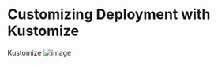 # Customizing Deployment with Kustomize
Kustomize
![image](https://github.com/WeinanZ/CustomizingDeployment/assets/63275868/606f0f82-469d-405e-9059-73ec99293c0a)

